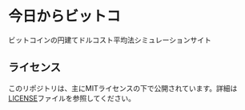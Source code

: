 # 今日からビットコ
ビットコインの円建てドルコスト平均法シミュレーションサイト

## ライセンス
このリポジトリは、主にMITライセンスの下で公開されています。詳細は[LICENSE](./LICENSE)ファイルを参照してください。